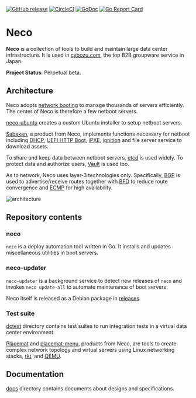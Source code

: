 [![GitHub release](https://img.shields.io/github/release/cybozu-go/neco.svg?maxAge=60)][releases]
[![CircleCI](https://circleci.com/gh/cybozu-go/neco.svg?style=svg)](https://circleci.com/gh/cybozu-go/neco)
[![GoDoc](https://godoc.org/github.com/cybozu-go/neco?status.svg)][godoc]
[![Go Report Card](https://goreportcard.com/badge/github.com/cybozu-go/neco)](https://goreportcard.com/report/github.com/cybozu-go/neco)

Neco
====

**Neco** is a collection of tools to build and maintain large data center
infrastructure.  It is used in [cybozu.com](https://www.cybozu.com/), the
top B2B groupware service in Japan.

**Project Status**: Perpetual beta.

Architecture
------------

Neco adopts [network booting][netboot] to manage thousands of servers
efficiently.  The center of Neco is therefore a few netboot servers.

[neco-ubuntu][] creates a custom Ubuntu installer to setup netboot servers.

[Sabakan][sabakan], a product from Neco, implements functions necessary
for netboot including [DHCP][], [UEFI HTTP Boot][], [iPXE][], [ignition][]
and file server service to download assets.

To share and keep data between netboot servers, [etcd][] is used widely.
To protect data and authorize users, [Vault][] is used too.

As to network, Neco uses layer-3 technologies only.  Specifically,
[BGP][] is used to advertise/receive routes together with [BFD][] to
reduce route convergence and [ECMP][] for high availability.

![architecture](http://www.plantuml.com/plantuml/png/ZPInZjim38PtFGNXAG5YFq26uj0Rsg50Xrkxo1BZ2d4aLvBlUZZatIl2jAG4QIwRHNxyHT8KdqAKFiwdKNXKKTfXHB2e77m8W4rocODKCNI3su8Ca0t9MmAQCFVgfFTWR98RnntCavOHs_JTK1ZRqTyEOph8NXBEPqzdSQuI6z2Y9pAdGJHRdOSFfaiPBKiHH-VrIAHGevirDDzC_3xt3I63YR_ddce7wpHtWaChtqKHvEiq9W46qtTYpgi6HgKd6SAR9g2S_gTNYAnQJAlsUKt-popVE-C80_eclLfDEHkbiUW3RAYVHsbte8wuWu3-q7NTTlb19pbWABBFpkFF5tXUe-67iVDVGa4bbmjNzomyDPLgXkQhSn5UqB-Yfo3ewVnmQZcjWbo6fZR09DMHaePDQKyLEXq72j8o9kc0m3UGIrCFDrkW3b3APO1QxTvi-wMC-JxFdA3kPY27xC5Zz0PV4LAjmJWh-CS-Wd8l7q55VaEGXhhEaU03-amMa7LB6nEhSHhT-ms86fRTopnaNwRtG9RHIIqkXl8koSDq3n7La_-ilWhDchgdBK9Ia5B267QGRkGgfDLW1cjYYWw2_Zgq7EDnC269BK_Ls8ExBhswxMP9To31so1ZrGQgiCfAfJEtRaLOzmlyik1dkooSUi6A9xGwRV1_)
<!-- go to http://www.plantuml.com/plantuml/ and enter the above URL to edit the diagram. -->

Repository contents
-------------------

### neco

`neco` is a deploy automation tool written in Go.
It installs and updates miscellaneous utilities in boot servers.

### neco-updater

`neco-updater` is a background service to detect new releases of `neco` and
invokes `neco update-all` to automate maintenance of boot servers.

Neco itself is released as a Debian package in [releases][].

### Test suite

[dctest](dctest/) directory contains test suites to run integration
tests in a virtual data center environment.

[Placemat][placemat] and [placemat-menu], products from Neco, are tools
to create complex network topology and virtual servers using Linux
networking stacks, [rkt][], and [QEMU][].

Documentation
-------------

[docs](docs/) directory contains documents about designs and specifications.

[releases]: https://github.com/cybozu-go/neco/releases
[godoc]: https://godoc.org/github.com/cybozu-go/neco
[netboot]: https://en.wikipedia.org/wiki/Network_booting
[neco-ubuntu]: https://github.com/cybozu/neco-ubuntu
[sabakan]: https://github.com/cybozu-go/sabakan
[DHCP]: https://en.wikipedia.org/wiki/Dynamic_Host_Configuration_Protocol
[UEFI HTTP Boot]: https://github.com/tianocore/tianocore.github.io/wiki/HTTP-Boot
[iPXE]: https://ipxe.org/
[ignition]: https://github.com/coreos/ignition
[etcd]: http://etcd.io/
[Vault]: http://vaultproject.io/
[BGP]: https://en.wikipedia.org/wiki/Border_Gateway_Protocol
[BFD]: https://en.wikipedia.org/wiki/Bidirectional_Forwarding_Detection
[ECMP]: https://en.wikipedia.org/wiki/Equal-cost_multi-path_routing
[placemat]: https://github.com/cybozu-go/placemat
[placemat-menu]: https://github.com/cybozu-go/placemat-menu
[rkt]: https://coreos.com/rkt/
[QEMU]: https://www.qemu.org/
